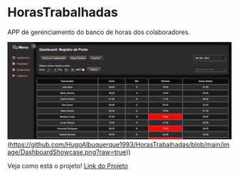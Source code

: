 # HorasTrabalhadas

APP de gerenciamento do banco de horas dos colaboradores.

![Texto Alternativo](https://github.com/HugoAlbuquerque1993/HorasTrabalhadas/blob/main/image/DashboardShowcase.png)(https://github.com/HugoAlbuquerque1993/HorasTrabalhadas/blob/main/image/DashboardShowcase.png?raw=true))

Veja como está o projeto! [Link do Projeto](https://hugoalbuquerque1993.github.io/HorasTrabalhadas/)
